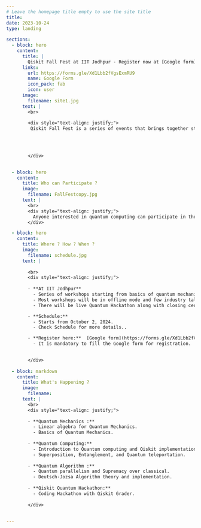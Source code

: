```yaml
---
# Leave the homepage title empty to use the site title
title: 
date: 2023-10-24
type: landing
  
sections:
  - block: hero
    content:
      title: |
        Qiskit Fall Fest at IIT Jodhpur - Register now at [Google form](https://forms.gle/Xd1Lbb2fVgsExmRU9)
      links:
        url: https://forms.gle/Xd1Lbb2fVgsExmRU9
        name: Google Form
        icon_pack: fab
        icon: user
      image:
        filename: site1.jpg
      text: |
        <br>
      
        <div style="text-align: justify;">
         Qiskit Fall Fest is a series of events that brings together students who are interested in the exciting field of quantum information. The week of festivities includes workshops for people who are new to Qiskit, coding challenges for a range of skill levels.
    
       


        </div>
      

  - block: hero
    content:
      title: Who can Participate ?
      image: 
        filename: FallFestcopy.jpg
      text: |
        <br>
        <div style="text-align: justify;">
          Anyone interested in quantum computing can participate in the Qiskit Fall Fest, including students, researchers, and industry professionals. Whether you’re a newcomer or a seasoned veteran, there is something here for you. It consists of a series of Jupyter notebooks that contain tutorial material, code examples, and auto-graded coding challenges. This year’s challenge will showcase the new features of Qiskit 1.0, while demonstrating the differences from previous versions. We hope it will help you better understand what it means to do utility-scale experiments with Qiskit — those with 100 or more qubits — and practice the steps to get there.
        </div>

  - block: hero
    content:
      title: Where ? How ? When ?
      image:
        filename: schedule.jpg
      text: |
    
        <br>
        <div style="text-align: justify;">
        
        - **At IIT Jodhpur**
          - Series of workshops starting from basics of quantum mechanics to quantum computing and not limited to Introduction of Quantum Machine Learning. 
          - Most workshops will be in offline mode and few industry talks will be online.
          - There will be live Quantum Hackathon along with closing ceremony.

        - **Schedule:**
          - Starts from October 2, 2024.
          - Check Schedule for more details..

        - **Register here:**  [Google form](https://forms.gle/Xd1Lbb2fVgsExmRU9)
          - It is mandatory to fill the Google form for registration.
     

        </div>
  
  - block: markdown
    content:
      title: What's Happening ?
      image:
        filename: 
      text: |
        <br>
        <div style="text-align: justify;">
        
        - **Quantum Mechanics :**
          - Linear algebra for Quantum Mechanics.
          - Basics of Quantum Mechanics.
      
        - **Quantum Computing:**
          - Introduction to Quantum computing and Qiskit implementations.
          - Superposition, Entanglement, and Quantum teleportation.
      
        - **Quantum Algorithm :**
          - Quantum parallelism and Supremacy over classical.
          - Deutsch-Jozsa Algorithm theory and implementation.
      
        - **Qiskit Quantum Hackathon:**
          - Coding Hackathon with Qiskit Grader.
    
        </div>
        
    
---
```

